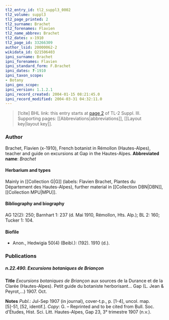```yaml
---
tl2_entry_id: tl2_suppl3_0002
tl2_volume: suppl3
tl2_page_printed: 2
tl2_surname: Brachet
tl2_forenames: Flavien
tl2_name_abbrev: Brachet
tl2_dates: x-1910
tl2_page_id: 33266309
author_lsid: 20000062-2
wikidata_id: Q21506403
ipni_surname: Brachet
ipni_forenames: Flavien
ipni_standard_form: F.Brachet
ipni_dates: ?-1910
ipni_taxon_scope: 
- Botany
ipni_geo_scope: 
ipni_version: 1.1.2.1
ipni_record_created: 2004-01-15 08:21:45.0
ipni_record_modified: 2004-03-31 04:32:11.0
---
```



> [!cite] BHL link: this entry starts at [page 2](https://www.biodiversitylibrary.org/page/33266309) of TL-2 Suppl. III.
> Supporting pages: [[Abbreviations|abbreviations]], [[Layout key|layout key]].

### Author

Brachet, Flavien (x-1910), French botanist in Rémollon (Hautes-Alpes), teacher and guide on excursions at Gap in the Hautes-Alpes. 
**Abbreviated name**: *Brachet*

#### Herbarium and types

Mainly in [[Collection G|G]] (labels: Flavien Brachet, Plantes du Département des Hautes-Alpes), further material in [[Collection DBN|DBN]], [[Collection MPU|MPU]].

#### Bibliography and biography

AG 12(2): 250; Barnhart 1: 237 (d. Mai 1910, Rémollon, Hts. Alp.); BL 2: 160; Tucker 1: 104.

#### Biofile

- Anon., Hedwigia 50(4) (Beibl.): (192). 1910 (d.).

### Publications

##### n.22.490. Excursions botaniques de Briançon

**Title**
*Excursions botaniques de Briançon* aux sources de la Durance et de la Clarée (Hautes-Alpes). Petit guide du botaniste herborisant... Gap (L. Jean & Peyrot,...) 1907. Oct.

**Notes**
*Publ*.: Jul-Sep 1907 (in journal), cover-t.p., p. \[1-4\], uncol. map. \[5\]-51, \[52, identif.\]. *Copy*: G. – Reprinted and to be cited from Bull. Soc. d'Études, Hist. Sci. Litt. Hautes-Alpes, Gap 23, 3° trimestre 1907 (n.v.).

